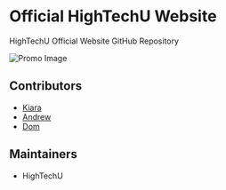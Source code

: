 # Official HighTechU Website

HighTechU Official Website GitHub Repository

![Promo Image](img/promo.png)

## Contributors

* [Kiara](https://github.com/kiaralee)
* [Andrew](https://github.com/theportablegeek)
* [Dom](https://github.com/flytewizard)

## Maintainers

* HighTechU
